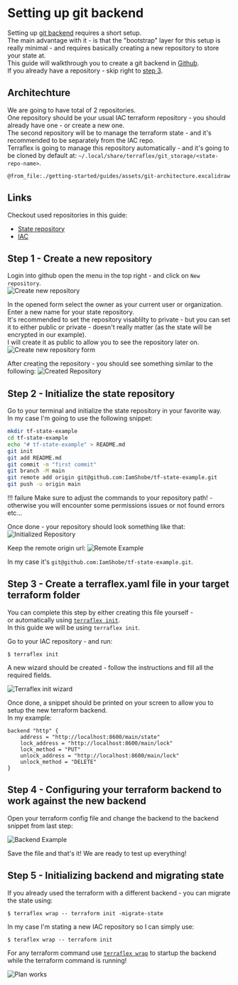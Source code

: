 # Setting up git backend

Setting up [git backend](../../reference/storage-providers/git.md) requires a short setup.  
The main advantage with it - is that the "bootstrap" layer for this setup is really minimal - 
and requires basically creating a new repository to store your state at.  
This guide will walkthrough you to create a git backend in [Github](https://github.com/).  
If you already have a repository - skip right to [step 3](#step-3-create-a-terraflexyaml-file-in-your-target-terraform-folder).  

## Architechture

We are going to have total of 2 repositories.  
One repository should be your usual IAC terraform repository - you should already have one - or create a new one.  
The second repository will be to manage the terraform state - and it's recommended to be separately from the IAC repo.  
Terraflex is going to manage this repository automatically - and it's going to be cloned by default at: `~/.local/share/terraflex/git_storage/<state-repo-name>`.  

```kroki-excalidraw
@from_file:./getting-started/guides/assets/git-architecture.excalidraw
```

## Links

Checkout used repositories in this guide:
- [State repository](https://github.com/IamShobe/tf-state-example)
- [IAC](https://github.com/IamShobe/iac-terraflex-example)

## Step 1 - Create a new repository
Login into github open the menu in the top right - and click on `New repository`.  
![Create new repository](./assets/create-new-repository.png)

In the opened form select the owner as your current user or organization.  
Enter a new name for your state repository.  
It's recommended to set the repository visablilty to private - but you can set it to either public or private - 
doesn't really matter (as the state will be encrypted in our example).  
I will create it as public to allow you to see the repository later on.
![Create new repository form](./assets/create-new-repository-form.png)

After creating the repository - you should see something similar to the following:
![Created Repository](./assets/created-repository.png)

## Step 2 - Initialize the state repository
Go to your terminal and initialize the state repository in your favorite way.  
In my case I'm going to use the following snippet:
```bash
mkdir tf-state-example
cd tf-state-example
echo "# tf-state-example" > README.md
git init
git add README.md
git commit -m "first commit"
git branch -M main
git remote add origin git@github.com:IamShobe/tf-state-example.git
git push -u origin main
```

!!! failure
    Make sure to adjust the commands to your repository path! - otherwise you will encounter some permissions issues or not found errors etc...

Once done - your repository should look something like that:
![Initialized Repository](./assets/initialized-repository.png)

Keep the remote origin url:
![Remote Example](./assets/remote-example.png)

In my case it's `git@github.com:IamShobe/tf-state-example.git`.

## Step 3 - Create a terraflex.yaml file in your target terraform folder

You can complete this step by either creating this file yourself -  
or automatically using [`terraflex init`](../../reference/commands/init.md).  
In this guide we will be using `terraflex init`.  

Go to your IAC repository - and run:
```console
$ terraflex init
```
A new wizard should be created - follow the instructions and fill all the required fields.

![Terraflex init wizard](./assets/terraflex-init-wizard.png)

Once done, a snippet should be printed on your screen to allow you to setup the new terraform backend.  
In my example:
```hcl
backend "http" {
    address = "http://localhost:8600/main/state"
    lock_address = "http://localhost:8600/main/lock"
    lock_method = "PUT"
    unlock_address = "http://localhost:8600/main/lock"
    unlock_method = "DELETE"
}
```

## Step 4 - Configuring your terraform backend to work against the new backend
Open your terraform config file and change the backend to the backend snippet from last step:

![Backend Example](./assets/backend-example.png)

Save the file and that's it! We are ready to test up everything!

## Step 5 - Initializing backend and migrating state
If you already used the terraform with a different backend - you can migrate the state using:
```console
$ terraflex wrap -- terraform init -migrate-state
```

In my case I'm stating a new IAC repository so I can simply use:
```console
$ teraflex wrap -- terraform init
```

For any terraform command use [`terraflex wrap`](../../reference/commands/wrap.md) to startup the backend while the terraform command is running!  

![Plan works](./assets/terraform-plan.png)


